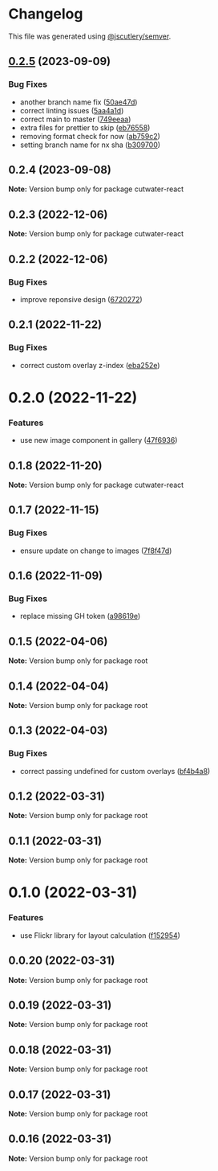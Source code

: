 # Changelog

This file was generated using [@jscutlery/semver](https://github.com/jscutlery/semver).

## [0.2.5](https://github.com/CodificationOrg/cutwater-react/compare/v0.2.4...v0.2.5) (2023-09-09)


### Bug Fixes

* another branch name fix ([50ae47d](https://github.com/CodificationOrg/cutwater-react/commit/50ae47d6d6938db2eb40ed4b65626910279f9fd7))
* correct linting issues ([5aa4a1d](https://github.com/CodificationOrg/cutwater-react/commit/5aa4a1d7231ca5f18be1687d42c4c40038bbccc5))
* correct main to master ([749eeaa](https://github.com/CodificationOrg/cutwater-react/commit/749eeaaa98c5dee6684b39f580e096afbeb3e568))
* extra files for prettier to skip ([eb76558](https://github.com/CodificationOrg/cutwater-react/commit/eb765588af7e5e376a8e3b85fab2e20adb283526))
* removing format check for now ([ab759c2](https://github.com/CodificationOrg/cutwater-react/commit/ab759c238ab0b2ea597776e274b85e32eed9434a))
* setting branch name for nx sha ([b309700](https://github.com/CodificationOrg/cutwater-react/commit/b3097005f9c6ed822cdf2b23ae5535f48040f134))



## 0.2.4 (2023-09-08)

**Note:** Version bump only for package cutwater-react





## 0.2.3 (2022-12-06)

**Note:** Version bump only for package cutwater-react





## 0.2.2 (2022-12-06)


### Bug Fixes

* improve reponsive design ([6720272](https://github.com/CodificationOrg/cutwater-react/commit/6720272ecccc26573dd976f43b5d9a638be4862a))





## 0.2.1 (2022-11-22)


### Bug Fixes

* correct custom overlay z-index ([eba252e](https://github.com/CodificationOrg/cutwater-react/commit/eba252eb7a7718b5d9c9cf614eef0b7cea604a25))





# 0.2.0 (2022-11-22)


### Features

* use new image component in gallery ([47f6936](https://github.com/CodificationOrg/cutwater-react/commit/47f69360abdc5f902a0b443a30c216b42c0858f7))





## 0.1.8 (2022-11-20)

**Note:** Version bump only for package cutwater-react





## 0.1.7 (2022-11-15)


### Bug Fixes

* ensure update on change to images ([7f8f47d](https://github.com/CodificationOrg/cutwater-react/commit/7f8f47d458fc69cb409825f403e557d861d08dd5))





## 0.1.6 (2022-11-09)


### Bug Fixes

* replace missing GH token ([a98619e](https://github.com/CodificationOrg/cutwater-react/commit/a98619eb363177bb9e749feea75c7f85e7091e79))





## 0.1.5 (2022-04-06)

**Note:** Version bump only for package root





## 0.1.4 (2022-04-04)

**Note:** Version bump only for package root





## 0.1.3 (2022-04-03)


### Bug Fixes

* correct passing undefined for custom overlays ([bf4b4a8](https://github.com/CodificationOrg/cutwater-react/commit/bf4b4a816da625ccfc4522fb292cf4c002e2468e))





## 0.1.2 (2022-03-31)

**Note:** Version bump only for package root





## 0.1.1 (2022-03-31)

**Note:** Version bump only for package root





# 0.1.0 (2022-03-31)


### Features

* use Flickr library for layout calculation ([f152954](https://github.com/CodificationOrg/cutwater-react/commit/f1529541cd25df6d8d1e1878cbe68c3b448f4d36))





## 0.0.20 (2022-03-31)

**Note:** Version bump only for package root





## 0.0.19 (2022-03-31)

**Note:** Version bump only for package root





## 0.0.18 (2022-03-31)

**Note:** Version bump only for package root





## 0.0.17 (2022-03-31)

**Note:** Version bump only for package root





## 0.0.16 (2022-03-31)

**Note:** Version bump only for package root
